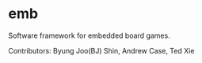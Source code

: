emb
===

Software framework for embedded board games. 

Contributors: Byung Joo(BJ) Shin, Andrew Case, Ted Xie 
